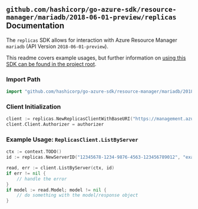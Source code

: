 
## `github.com/hashicorp/go-azure-sdk/resource-manager/mariadb/2018-06-01-preview/replicas` Documentation

The `replicas` SDK allows for interaction with Azure Resource Manager `mariadb` (API Version `2018-06-01-preview`).

This readme covers example usages, but further information on [using this SDK can be found in the project root](https://github.com/hashicorp/go-azure-sdk/tree/main/docs).

### Import Path

```go
import "github.com/hashicorp/go-azure-sdk/resource-manager/mariadb/2018-06-01-preview/replicas"
```


### Client Initialization

```go
client := replicas.NewReplicasClientWithBaseURI("https://management.azure.com")
client.Client.Authorizer = authorizer
```


### Example Usage: `ReplicasClient.ListByServer`

```go
ctx := context.TODO()
id := replicas.NewServerID("12345678-1234-9876-4563-123456789012", "example-resource-group", "serverValue")

read, err := client.ListByServer(ctx, id)
if err != nil {
	// handle the error
}
if model := read.Model; model != nil {
	// do something with the model/response object
}
```
